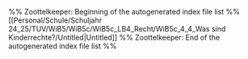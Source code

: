 %% Zoottelkeeper: Beginning of the autogenerated index file list  %%
 [[Personal/Schule/Schuljahr 24_25/TUV/WiB5/WiB5c/WiB5c_LB4_Recht/WiB5c_4_4_Was sind Kinderrechte?/Untitled|Untitled]]
%% Zoottelkeeper: End of the autogenerated index file list  %%
